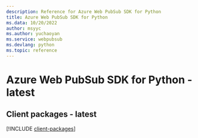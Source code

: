 ```yaml
---
description: Reference for Azure Web PubSub SDK for Python
title: Azure Web PubSub SDK for Python
ms.data: 10/20/2022
author: msyyc
ms.author: yuchaoyan
ms.service: webpubsub
ms.devlang: python
ms.topic: reference
---
```

# Azure Web PubSub SDK for Python - latest

## Client packages - latest
[!INCLUDE [client-packages](web-pubsub-client-index.md)]